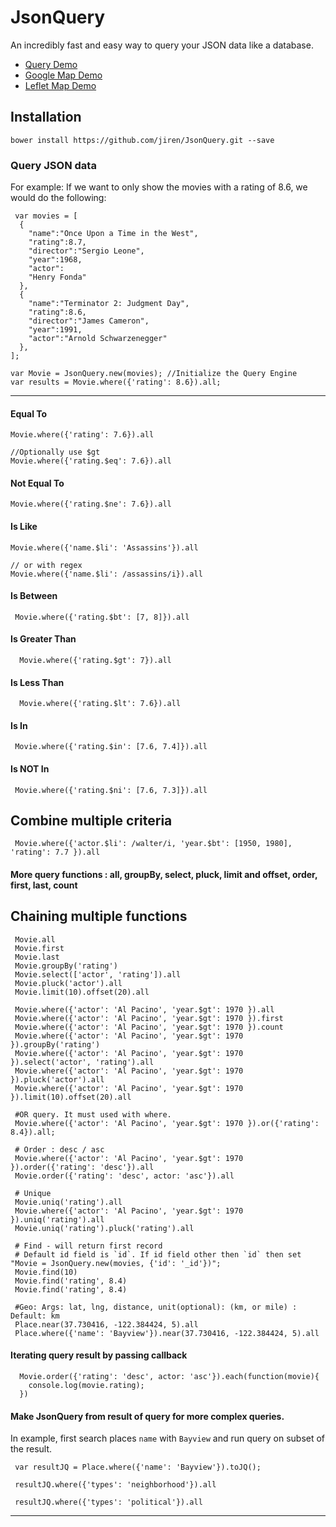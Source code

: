 JsonQuery
=========

An incredibly fast and easy way to query your JSON data like a database.

- [Query Demo](http://jiren.github.io/JsonQuery/)
- [Google Map Demo](http://jiren.github.io/JsonQuery/geo.html)
- [Leflet Map Demo](http://jiren.github.io/JsonQuery/leaflet.html)

## Installation

```
bower install https://github.com/jiren/JsonQuery.git --save
```


### Query JSON data

For example: If we want to only show the movies with a rating of 8.6, we would do the following:

```
 var movies = [
  {
    "name":"Once Upon a Time in the West",
    "rating":8.7,
    "director":"Sergio Leone",
    "year":1968,
    "actor":
    "Henry Fonda"
  },
  {
    "name":"Terminator 2: Judgment Day",
    "rating":8.6,
    "director":"James Cameron",
    "year":1991,
    "actor":"Arnold Schwarzenegger"
  },
];

var Movie = JsonQuery.new(movies); //Initialize the Query Engine
var results = Movie.where({'rating': 8.6}).all;

```

***

#### Equal To

```
Movie.where({'rating': 7.6}).all

//Optionally use $gt
Movie.where({'rating.$eq': 7.6}).all
```

#### Not Equal To
```
Movie.where({'rating.$ne': 7.6}).all
```

#### Is Like

```
Movie.where({'name.$li': 'Assassins'}).all

// or with regex
Movie.where({'name.$li': /assassins/i}).all
```



#### Is Between

```
 Movie.where({'rating.$bt': [7, 8]}).all

```

#### Is Greater Than

```
  Movie.where({'rating.$gt': 7}).all
```

#### Is Less Than

```
  Movie.where({'rating.$lt': 7.6}).all
```

#### Is In

```
 Movie.where({'rating.$in': [7.6, 7.4]}).all
```

#### Is NOT In

```
 Movie.where({'rating.$ni': [7.6, 7.3]}).all
```

## Combine multiple criteria


```
 Movie.where({'actor.$li': /walter/i, 'year.$bt': [1950, 1980], 'rating': 7.7 }).all
```

#### More query functions : all, groupBy, select, pluck, limit and offset, order, first, last, count

## Chaining multiple functions


```
 Movie.all
 Movie.first
 Movie.last
 Movie.groupBy('rating')
 Movie.select(['actor', 'rating']).all
 Movie.pluck('actor').all
 Movie.limit(10).offset(20).all

 Movie.where({'actor': 'Al Pacino', 'year.$gt': 1970 }).all
 Movie.where({'actor': 'Al Pacino', 'year.$gt': 1970 }).first
 Movie.where({'actor': 'Al Pacino', 'year.$gt': 1970 }).count
 Movie.where({'actor': 'Al Pacino', 'year.$gt': 1970 }).groupBy('rating')
 Movie.where({'actor': 'Al Pacino', 'year.$gt': 1970 }).select('actor', 'rating').all
 Movie.where({'actor': 'Al Pacino', 'year.$gt': 1970 }).pluck('actor').all
 Movie.where({'actor': 'Al Pacino', 'year.$gt': 1970 }).limit(10).offset(20).all

 #OR query. It must used with where.
 Movie.where({'actor': 'Al Pacino', 'year.$gt': 1970 }).or({'rating': 8.4}).all;

 # Order : desc / asc
 Movie.where({'actor': 'Al Pacino', 'year.$gt': 1970 }).order({'rating': 'desc'}).all
 Movie.order({'rating': 'desc', actor: 'asc'}).all

 # Unique
 Movie.uniq('rating').all
 Movie.where({'actor': 'Al Pacino', 'year.$gt': 1970 }).uniq('rating').all
 Movie.uniq('rating').pluck('rating').all

 # Find - will return first record
 # Default id field is `id`. If id field other then `id` then set "Movie = JsonQuery.new(movies, {'id': '_id'})";
 Movie.find(10)
 Movie.find('rating', 8.4)
 Movie.find('rating', 8.4)

 #Geo: Args: lat, lng, distance, unit(optional): (km, or mile) : Default: km
 Place.near(37.730416, -122.384424, 5).all
 Place.where({'name': 'Bayview'}).near(37.730416, -122.384424, 5).all

```

#### Iterating query result by passing callback

```
  Movie.order({'rating': 'desc', actor: 'asc'}).each(function(movie){
    console.log(movie.rating);
  })
```

#### Make JsonQuery from result of query for more complex queries.

In example, first search places `name` with `Bayview` and run query on subset of the result.

```
 var resultJQ = Place.where({'name': 'Bayview'}).toJQ();

 resultJQ.where({'types': 'neighborhood'}).all

 resultJQ.where({'types': 'political'}).all

```

***
